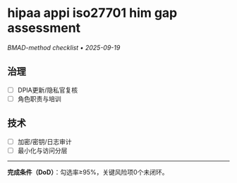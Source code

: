 # hipaa appi iso27701 him gap assessment

_BMAD-method checklist • 2025-09-19_

## 治理

- [ ] DPIA更新/隐私官复核
- [ ] 角色职责与培训

## 技术

- [ ] 加密/密钥/日志审计
- [ ] 最小化与访问分层

---

**完成条件（DoD）**：勾选率≥95%，关键风险项0个未闭环。
